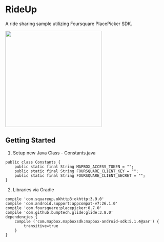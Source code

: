 # RideUp

A ride sharing sample utilizing Foursquare PlacePicker SDK.

<img src="/screenshots/ride_up_screenshot.gif?raw=true" width="300px">

## Getting Started

1. Setup new Java Class - Constants.java

```
public class Constants {
    public static final String MAPBOX_ACCESS_TOKEN = "";
    public static final String FOURSQUARE_CLIENT_KEY = "";
    public static final String FOURSQUARE_CLIENT_SECRET = "";
}
```

2. Libraries via Gradle

```
compile 'com.squareup.okhttp3:okhttp:3.9.0'
compile 'com.android.support:appcompat-v7:26.1.0'
compile 'com.foursquare:placepicker:0.7.0'
compile 'com.github.bumptech.glide:glide:3.8.0'
dependencies {
    compile ('com.mapbox.mapboxsdk:mapbox-android-sdk:5.1.4@aar') {
        transitive=true
    }
}
```
